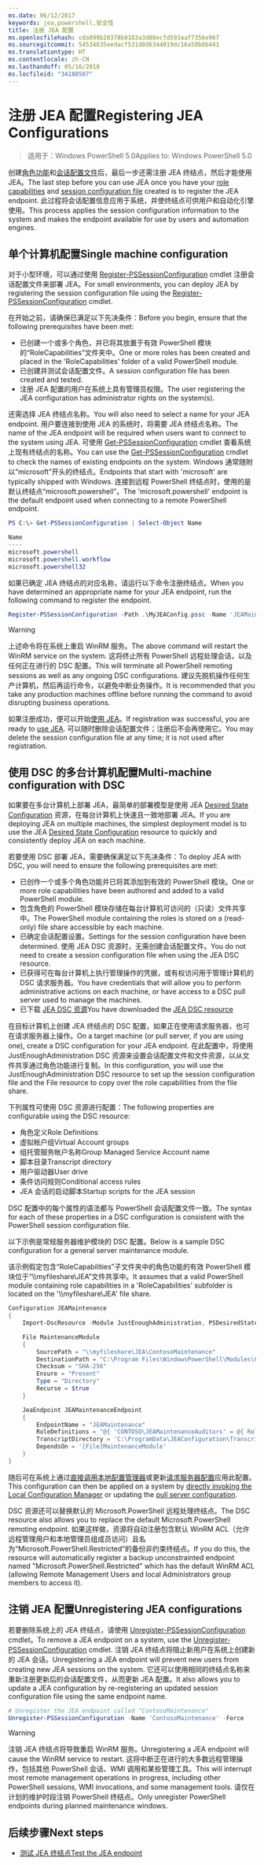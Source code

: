 ```yaml
---
ms.date: 06/12/2017
keywords: jea,powershell,安全性
title: 注册 JEA 配置
ms.openlocfilehash: cda899b20378b0183a3d88ecfd593aaf7356e967
ms.sourcegitcommit: 54534635eedacf531d8d6344019dc16a50b8b441
ms.translationtype: HT
ms.contentlocale: zh-CN
ms.lasthandoff: 05/16/2018
ms.locfileid: "34188507"
---
```

# <a name="registering-jea-configurations"></a><span data-ttu-id="fcbe0-103">注册 JEA 配置</span><span class="sxs-lookup"><span data-stu-id="fcbe0-103">Registering JEA Configurations</span></span>

> <span data-ttu-id="fcbe0-104">适用于：Windows PowerShell 5.0</span><span class="sxs-lookup"><span data-stu-id="fcbe0-104">Applies to: Windows PowerShell 5.0</span></span>

<span data-ttu-id="fcbe0-105">创建[角色功能](role-capabilities.md)和[会话配置文件](session-configurations.md)后，最后一步还需注册 JEA 终结点，然后才能使用 JEA。</span><span class="sxs-lookup"><span data-stu-id="fcbe0-105">The last step before you can use JEA once you have your [role capabilities](role-capabilities.md) and [session configuration file](session-configurations.md) created is to register the JEA endpoint.</span></span>
<span data-ttu-id="fcbe0-106">此过程将会话配置信息应用于系统，并使终结点可供用户和自动化引擎使用。</span><span class="sxs-lookup"><span data-stu-id="fcbe0-106">This process applies the session configuration information to the system and makes the endpoint available for use by users and automation engines.</span></span>

## <a name="single-machine-configuration"></a><span data-ttu-id="fcbe0-107">单个计算机配置</span><span class="sxs-lookup"><span data-stu-id="fcbe0-107">Single machine configuration</span></span>

<span data-ttu-id="fcbe0-108">对于小型环境，可以通过使用 [Register-PSSessionConfiguration](https://msdn.microsoft.com/powershell/reference/5.1/microsoft.powershell.core/register-pssessionconfiguration) cmdlet 注册会话配置文件来部署 JEA。</span><span class="sxs-lookup"><span data-stu-id="fcbe0-108">For small environments, you can deploy JEA by registering the session configuration file using the [Register-PSSessionConfiguration](https://msdn.microsoft.com/powershell/reference/5.1/microsoft.powershell.core/register-pssessionconfiguration) cmdlet.</span></span>

<span data-ttu-id="fcbe0-109">在开始之前，请确保已满足以下先决条件：</span><span class="sxs-lookup"><span data-stu-id="fcbe0-109">Before you begin, ensure that the following prerequisites have been met:</span></span>
- <span data-ttu-id="fcbe0-110">已创建一个或多个角色，并已将其放置于有效 PowerShell 模块的“RoleCapabilities”文件夹中。</span><span class="sxs-lookup"><span data-stu-id="fcbe0-110">One or more roles has been created and placed in the 'RoleCapabilities' folder of a valid PowerShell module.</span></span>
- <span data-ttu-id="fcbe0-111">已创建并测试会话配置文件。</span><span class="sxs-lookup"><span data-stu-id="fcbe0-111">A session configuration file has been created and tested.</span></span>
- <span data-ttu-id="fcbe0-112">注册 JEA 配置的用户在系统上具有管理员权限。</span><span class="sxs-lookup"><span data-stu-id="fcbe0-112">The user registering the JEA configuration has administrator rights on the system(s).</span></span>

<span data-ttu-id="fcbe0-113">还需选择 JEA 终结点名称。</span><span class="sxs-lookup"><span data-stu-id="fcbe0-113">You will also need to select a name for your JEA endpoint.</span></span>
<span data-ttu-id="fcbe0-114">用户要连接到使用 JEA 的系统时，将需要 JEA 终结点名称。</span><span class="sxs-lookup"><span data-stu-id="fcbe0-114">The name of the JEA endpoint will be required when users want to connect to the system using JEA.</span></span>
<span data-ttu-id="fcbe0-115">可使用 [Get-PSSessionConfiguration](https://msdn.microsoft.com/powershell/reference/5.1/microsoft.powershell.core/get-pssessionconfiguration) cmdlet 查看系统上现有终结点的名称。</span><span class="sxs-lookup"><span data-stu-id="fcbe0-115">You can use the [Get-PSSessionConfiguration](https://msdn.microsoft.com/powershell/reference/5.1/microsoft.powershell.core/get-pssessionconfiguration) cmdlet to check the names of existing endpoints on the system.</span></span>
<span data-ttu-id="fcbe0-116">Windows 通常随附以“microsoft”开头的终结点。</span><span class="sxs-lookup"><span data-stu-id="fcbe0-116">Endpoints that start with 'microsoft' are typically shipped with Windows.</span></span>
<span data-ttu-id="fcbe0-117">连接到远程 PowerShell 终结点时，使用的是默认终结点“microsoft.powershell”。</span><span class="sxs-lookup"><span data-stu-id="fcbe0-117">The 'microsoft.powershell' endpoint is the default endpoint used when connecting to a remote PowerShell endpoint.</span></span>

```powershell
PS C:\> Get-PSSessionConfiguration | Select-Object Name

Name
----
microsoft.powershell
microsoft.powershell.workflow
microsoft.powershell32
```

<span data-ttu-id="fcbe0-118">如果已确定 JEA 终结点的对应名称，请运行以下命令注册终结点。</span><span class="sxs-lookup"><span data-stu-id="fcbe0-118">When you have determined an appropriate name for your JEA endpoint, run the following command to register the endpoint.</span></span>

```powershell
Register-PSSessionConfiguration -Path .\MyJEAConfig.pssc -Name 'JEAMaintenance' -Force
```

> [!WARNING]
> <span data-ttu-id="fcbe0-119">上述命令将在系统上重启 WinRM 服务。</span><span class="sxs-lookup"><span data-stu-id="fcbe0-119">The above command will restart the WinRM service on the system.</span></span>
> <span data-ttu-id="fcbe0-120">这将终止所有 PowerShell 远程处理会话，以及任何正在进行的 DSC 配置。</span><span class="sxs-lookup"><span data-stu-id="fcbe0-120">This will terminate all PowerShell remoting sessions as well as any ongoing DSC configurations.</span></span>
> <span data-ttu-id="fcbe0-121">建议先脱机操作任何生产计算机，然后再运行命令，以避免中断业务操作。</span><span class="sxs-lookup"><span data-stu-id="fcbe0-121">It is recommended that you take any production machines offline before running the command to avoid disrupting business operations.</span></span>

<span data-ttu-id="fcbe0-122">如果注册成功，便可以开始[使用 JEA](using-jea.md)。</span><span class="sxs-lookup"><span data-stu-id="fcbe0-122">If registration was successful, you are ready to [use JEA](using-jea.md).</span></span>
<span data-ttu-id="fcbe0-123">可以随时删除会话配置文件；注册后不会再使用它。</span><span class="sxs-lookup"><span data-stu-id="fcbe0-123">You may delete the session configuration file at any time; it is not used after registration.</span></span>

## <a name="multi-machine-configuration-with-dsc"></a><span data-ttu-id="fcbe0-124">使用 DSC 的多台计算机配置</span><span class="sxs-lookup"><span data-stu-id="fcbe0-124">Multi-machine configuration with DSC</span></span>

<span data-ttu-id="fcbe0-125">如果要在多台计算机上部署 JEA，最简单的部署模型是使用 JEA [Desired State Configuration](https://msdn.microsoft.com/en-us/powershell/dsc/overview) 资源，在每台计算机上快速且一致地部署 JEA。</span><span class="sxs-lookup"><span data-stu-id="fcbe0-125">If you are deploying JEA on multiple machines, the simplest deployment model is to use the JEA [Desired State Configuration](https://msdn.microsoft.com/en-us/powershell/dsc/overview) resource to quickly and consistently deploy JEA on each machine.</span></span>

<span data-ttu-id="fcbe0-126">若要使用 DSC 部署 JEA，需要确保满足以下先决条件：</span><span class="sxs-lookup"><span data-stu-id="fcbe0-126">To deploy JEA with DSC, you will need to ensure the following prerequisites are met:</span></span>
- <span data-ttu-id="fcbe0-127">已创作一个或多个角色功能并已将其添加到有效的 PowerShell 模块。</span><span class="sxs-lookup"><span data-stu-id="fcbe0-127">One or more role capabilities have been authored and added to a valid PowerShell module.</span></span>
- <span data-ttu-id="fcbe0-128">包含角色的 PowerShell 模块存储在每台计算机可访问的（只读）文件共享中。</span><span class="sxs-lookup"><span data-stu-id="fcbe0-128">The PowerShell module containing the roles is stored on a (read-only) file share accessible by each machine.</span></span>
- <span data-ttu-id="fcbe0-129">已确定会话配置设置。</span><span class="sxs-lookup"><span data-stu-id="fcbe0-129">Settings for the session configuration have been determined.</span></span> <span data-ttu-id="fcbe0-130">使用 JEA DSC 资源时，无需创建会话配置文件。</span><span class="sxs-lookup"><span data-stu-id="fcbe0-130">You do not need to create a session configuration file when using the JEA DSC resource.</span></span>
- <span data-ttu-id="fcbe0-131">已获得可在每台计算机上执行管理操作的凭据，或有权访问用于管理计算机的 DSC 请求服务器。</span><span class="sxs-lookup"><span data-stu-id="fcbe0-131">You have credentials that will allow you to perform administrative actions on each machine, or have access to a DSC pull server used to manage the machines.</span></span>
- <span data-ttu-id="fcbe0-132">已下载 [JEA DSC 资源](https://github.com/PowerShell/JEA/tree/master/DSC%20Resource)</span><span class="sxs-lookup"><span data-stu-id="fcbe0-132">You have downloaded the [JEA DSC resource](https://github.com/PowerShell/JEA/tree/master/DSC%20Resource)</span></span>

<span data-ttu-id="fcbe0-133">在目标计算机上创建 JEA 终结点的 DSC 配置，如果正在使用请求服务器，也可在请求服务器上操作。</span><span class="sxs-lookup"><span data-stu-id="fcbe0-133">On a target machine (or pull server, if you are using one), create a DSC configuration for your JEA endpoint.</span></span>
<span data-ttu-id="fcbe0-134">在此配置中，将使用 JustEnoughAdministration DSC 资源来设置会话配置文件和文件资源，以从文件共享通过角色功能进行复制。</span><span class="sxs-lookup"><span data-stu-id="fcbe0-134">In this configuration, you will use the JustEnoughAdministration DSC resource to set up the session configuration file and the File resource to copy over the role capabilities from the file share.</span></span>

<span data-ttu-id="fcbe0-135">下列属性可使用 DSC 资源进行配置：</span><span class="sxs-lookup"><span data-stu-id="fcbe0-135">The following properties are configurable using the DSC resource:</span></span>
- <span data-ttu-id="fcbe0-136">角色定义</span><span class="sxs-lookup"><span data-stu-id="fcbe0-136">Role Definitions</span></span>
- <span data-ttu-id="fcbe0-137">虚拟帐户组</span><span class="sxs-lookup"><span data-stu-id="fcbe0-137">Virtual Account groups</span></span>
- <span data-ttu-id="fcbe0-138">组托管服务帐户名称</span><span class="sxs-lookup"><span data-stu-id="fcbe0-138">Group Managed Service Account name</span></span>
- <span data-ttu-id="fcbe0-139">脚本目录</span><span class="sxs-lookup"><span data-stu-id="fcbe0-139">Transcript directory</span></span>
- <span data-ttu-id="fcbe0-140">用户驱动器</span><span class="sxs-lookup"><span data-stu-id="fcbe0-140">User drive</span></span>
- <span data-ttu-id="fcbe0-141">条件访问规则</span><span class="sxs-lookup"><span data-stu-id="fcbe0-141">Conditional access rules</span></span>
- <span data-ttu-id="fcbe0-142">JEA 会话的启动脚本</span><span class="sxs-lookup"><span data-stu-id="fcbe0-142">Startup scripts for the JEA session</span></span>

<span data-ttu-id="fcbe0-143">DSC 配置中的每个属性的语法都与 PowerShell 会话配置文件一致。</span><span class="sxs-lookup"><span data-stu-id="fcbe0-143">The syntax for each of these properties in a DSC configuration is consistent with the PowerShell session configuration file.</span></span>

<span data-ttu-id="fcbe0-144">以下示例是常规服务器维护模块的 DSC 配置。</span><span class="sxs-lookup"><span data-stu-id="fcbe0-144">Below is a sample DSC configuration for a general server maintenance module.</span></span>

<span data-ttu-id="fcbe0-145">该示例假定包含“RoleCapabilities”子文件夹中的角色功能的有效 PowerShell 模块位于“\\\\myfileshare\\JEA”文件共享中。</span><span class="sxs-lookup"><span data-stu-id="fcbe0-145">It assumes that a valid PowerShell module containing role capabilities in a 'RoleCapabilities' subfolder is located on the '\\\\myfileshare\\JEA' file share.</span></span>


```powershell
Configuration JEAMaintenance
{
    Import-DscResource -Module JustEnoughAdministration, PSDesiredStateConfiguration

    File MaintenanceModule
    {
        SourcePath = "\\myfileshare\JEA\ContosoMaintenance"
        DestinationPath = "C:\Program Files\WindowsPowerShell\Modules\ContosoMaintenance"
        Checksum = "SHA-256"
        Ensure = "Present"
        Type = "Directory"
        Recurse = $true
    }

    JeaEndpoint JEAMaintenanceEndpoint
    {
        EndpointName = "JEAMaintenance"
        RoleDefinitions = "@{ 'CONTOSO\JEAMaintenanceAuditors' = @{ RoleCapabilities = 'GeneralServerMaintenance-Audit' }; 'CONTOSO\JEAMaintenanceAdmins' = @{ RoleCapabilities = 'GeneralServerMaintenance-Audit', 'GeneralServerMaintenance-Admin' } }"
        TranscriptDirectory = 'C:\ProgramData\JEAConfiguration\Transcripts'
        DependsOn = '[File]MaintenanceModule'
    }
}
```

<span data-ttu-id="fcbe0-146">随后可在系统上通过[直接调用本地配置管理器](https://msdn.microsoft.com/en-us/powershell/dsc/metaconfig)或更新[请求服务器配置](https://msdn.microsoft.com/en-us/powershell/dsc/pullserver)应用此配置。</span><span class="sxs-lookup"><span data-stu-id="fcbe0-146">This configuration can then be applied on a system by [directly invoking the Local Configuration Manager](https://msdn.microsoft.com/en-us/powershell/dsc/metaconfig) or updating the [pull server configuration](https://msdn.microsoft.com/en-us/powershell/dsc/pullserver).</span></span>

<span data-ttu-id="fcbe0-147">DSC 资源还可以替换默认的 Microsoft.PowerShell 远程处理终结点。</span><span class="sxs-lookup"><span data-stu-id="fcbe0-147">The DSC resource also allows you to replace the default Microsoft.PowerShell remoting endpoint.</span></span>
<span data-ttu-id="fcbe0-148">如果这样做，资源将自动注册包含默认 WinRM ACL（允许远程管理用户和本地管理员组成员访问）且名为“Microsoft.PowerShell.Restricted”的备份非约束终结点。</span><span class="sxs-lookup"><span data-stu-id="fcbe0-148">If you do this, the resource will automatically register a backup unconstrainted endpoint named "Microsoft.PowerShell.Restricted" which has the default WinRM ACL (allowing Remote Management Users and local Administrators group members to access it).</span></span>

## <a name="unregistering-jea-configurations"></a><span data-ttu-id="fcbe0-149">注销 JEA 配置</span><span class="sxs-lookup"><span data-stu-id="fcbe0-149">Unregistering JEA configurations</span></span>

<span data-ttu-id="fcbe0-150">若要删除系统上的 JEA 终结点，请使用 [Unregister-PSSessionConfiguration](https://msdn.microsoft.com/powershell/reference/5.1/microsoft.powershell.core/Unregister-PSSessionConfiguration) cmdlet。</span><span class="sxs-lookup"><span data-stu-id="fcbe0-150">To remove a JEA endpoint on a system, use the [Unregister-PSSessionConfiguration](https://msdn.microsoft.com/powershell/reference/5.1/microsoft.powershell.core/Unregister-PSSessionConfiguration) cmdlet.</span></span>
<span data-ttu-id="fcbe0-151">注销 JEA 终结点将阻止新用户在系统上创建新的 JEA 会话。</span><span class="sxs-lookup"><span data-stu-id="fcbe0-151">Unregistering a JEA endpoint will prevent new users from creating new JEA sessions on the system.</span></span>
<span data-ttu-id="fcbe0-152">它还可以使用相同的终结点名称来重新注册更新后的会话配置文件，从而更新 JEA 配置。</span><span class="sxs-lookup"><span data-stu-id="fcbe0-152">It also allows you to update a JEA configuration by re-registering an updated session configuration file using the same endpoint name.</span></span>

```powershell
# Unregister the JEA endpoint called "ContosoMaintenance"
Unregister-PSSessionConfiguration -Name 'ContosoMaintenance' -Force
```

> [!WARNING]
> <span data-ttu-id="fcbe0-153">注销 JEA 终结点将导致重启 WinRM 服务。</span><span class="sxs-lookup"><span data-stu-id="fcbe0-153">Unregistering a JEA endpoint will cause the WinRM service to restart.</span></span>
> <span data-ttu-id="fcbe0-154">这将中断正在进行的大多数远程管理操作，包括其他 PowerShell 会话、WMI 调用和某些管理工具。</span><span class="sxs-lookup"><span data-stu-id="fcbe0-154">This will interrupt most remote management operations in progress, including other PowerShell sessions, WMI invocations, and some management tools.</span></span>
> <span data-ttu-id="fcbe0-155">请仅在计划的维护时段注销 PowerShell 终结点。</span><span class="sxs-lookup"><span data-stu-id="fcbe0-155">Only unregister PowerShell endpoints during planned maintenance windows.</span></span>

## <a name="next-steps"></a><span data-ttu-id="fcbe0-156">后续步骤</span><span class="sxs-lookup"><span data-stu-id="fcbe0-156">Next steps</span></span>

- [<span data-ttu-id="fcbe0-157">测试 JEA 终结点</span><span class="sxs-lookup"><span data-stu-id="fcbe0-157">Test the JEA endpoint</span></span>](using-jea.md)